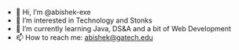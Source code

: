 - 👋 Hi, I’m @abishek-exe
- 👀 I’m interested in Technology and Stonks
- 🌱 I’m currently learning Java, DS&A and a bit of Web Development
- 📫 How to reach me: abishek@gatech.edu

<!---
abishek-saravanakumar/abishek-saravanakumar is a ✨ special ✨ repository because its `README.md` (this file) appears on your GitHub profile.
You can click the Preview link to take a look at your changes.
--->

